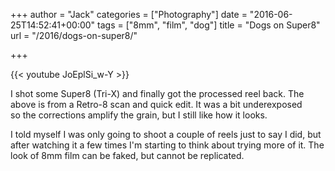 +++
author = "Jack"
categories = ["Photography"]
date = "2016-06-25T14:52:41+00:00"
tags = ["8mm", "film", "dog"]
title = "Dogs on Super8"
url = "/2016/dogs-on-super8/"

+++

{{< youtube JoEplSi_w-Y >}}

I shot some Super8 (Tri-X) and finally got the processed reel back. The above is from a Retro-8 scan and quick edit. It was a bit underexposed so the corrections amplify the grain, but I still like how it looks.

I told myself I was only going to shoot a couple of reels just to say I did, but after watching it a few times I'm starting to think about trying more of it. The look of 8mm film can be faked, but cannot be replicated.

